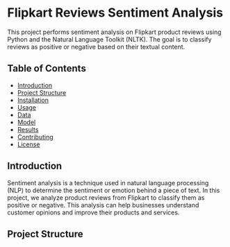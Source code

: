 # Flipkart Reviews Sentiment Analysis

This project performs sentiment analysis on Flipkart product reviews using Python and the Natural Language Toolkit (NLTK). The goal is to classify reviews as positive or negative based on their textual content.

## Table of Contents

- [Introduction](#introduction)
- [Project Structure](#project-structure)
- [Installation](#installation)
- [Usage](#usage)
- [Data](#data)
- [Model](#model)
- [Results](#results)
- [Contributing](#contributing)
- [License](#license)

## Introduction

Sentiment analysis is a technique used in natural language processing (NLP) to determine the sentiment or emotion behind a piece of text. In this project, we analyze product reviews from Flipkart to classify them as positive or negative. This analysis can help businesses understand customer opinions and improve their products and services.

## Project Structure

